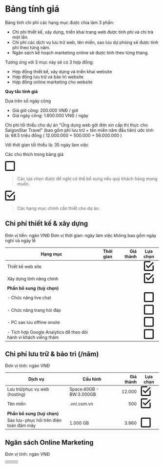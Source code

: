 # Bảng tính giá

Bảng tính chi phí các hạng mục được chia làm 3 phần:

* Chi phí thiết kế, xây dựng, triển khai trang web được tính phí và chi trả một lần.
* Chi phí các dịch vụ lưu trữ web, tên miền, sao lưu dự phòng sẽ được tính phí theo từng năm.
* Ngân sách kế hoạch marketing online sẽ được tính theo từng tháng.

Tương ứng với 3 mục này sẽ có 3 hợp đồng:

* Hợp đồng thiết kế, xây dựng và triển khai website
* Hợp đồng lưu trữ và bảo trì website
* Hợp đồng online marketing cho website

**Quy tắc tính giá**

Dựa trên số ngày công

- Giá giờ công: 200.000 VNĐ / giờ 
- Giá ngày công: 1.600.000 VNĐ / ngày

Chi phí tối thiểu cho dự án "Ứng dụng web gởi đơn xin cấp thị thực cho SaigonStar Travel" (bao gồm phí lưu trữ + tên miền năm đầu tiên) ước tính là: 68.5 triệu đồng ( 12.000.000 + 500.000 + 56.000.000 )

Với thời gian tối thiểu là: 35 ngày làm việc

Các chú thích trong bảng giá

![](/assets/check-blank.png)
> Các lựa chọn được đề nghị có thể bổ sung nếu quý khách hàng mong muốn.


![](/assets/check-check.png)
> Các hạng mục chính cần thiết cho dự án.

## Chi phí thiết kế & xây dựng 

Đơn vị tiền: ngàn VNĐ
Đơn vị thời gian: ngày làm việc không bao gồm ngày nghỉ và ngày lễ 

| Hạng mục                 | Thời gian | Giá thành | Lựa chọn |
|--------------------------|-----------|----------:|:--------:|
| Thiết kế web site        |           |           |![          ](/assets/check-check.png)|
| Xây dựng tính năng chính | | |![](/assets/check-check.png) |
| **Phần bổ sung (tuỳ chọn)** | | | |
| - Chức năng live chat | | |![](/assets/check-blank.png) |
| - Chức năng trang hỏi đáp | | | ![](/assets/check-blank.png)|
| - PC sao lưu offline onsite | | |![](/assets/check-blank.png) |
| - Tích hợp Google Analytics để theo dõi hành vi khách viếng thăm | | |![](/assets/check-blank.png) |

## Chi phí lưu trữ & bảo trì (/năm)

Đơn vị tính: ngàn VNĐ

| Dịch vụ | Cấu hình | Giá thành | Lựa chọn |
|---------|----------|----------:|----------|
| Lưu trữ/phục vụ web (hosting) | Space:40GB - BW:3.000GB | 12.000 |![](/assets/check-check.png)  |
| Tên miền | .vn/.com.vn | 500 |![](/assets/check-check.png) |
| **Phần bổ sung (tuỳ chọn)** | | | |
| Sao lưu-phục hồi trên điện toán đám mây | 1.000 GB | 3.960 | ![](/assets/check-blank.png)|


## Ngân sách Online Marketing

Đơn vị tính: ngàn VNĐ

| | | |
|-|-|-|
| | | |
